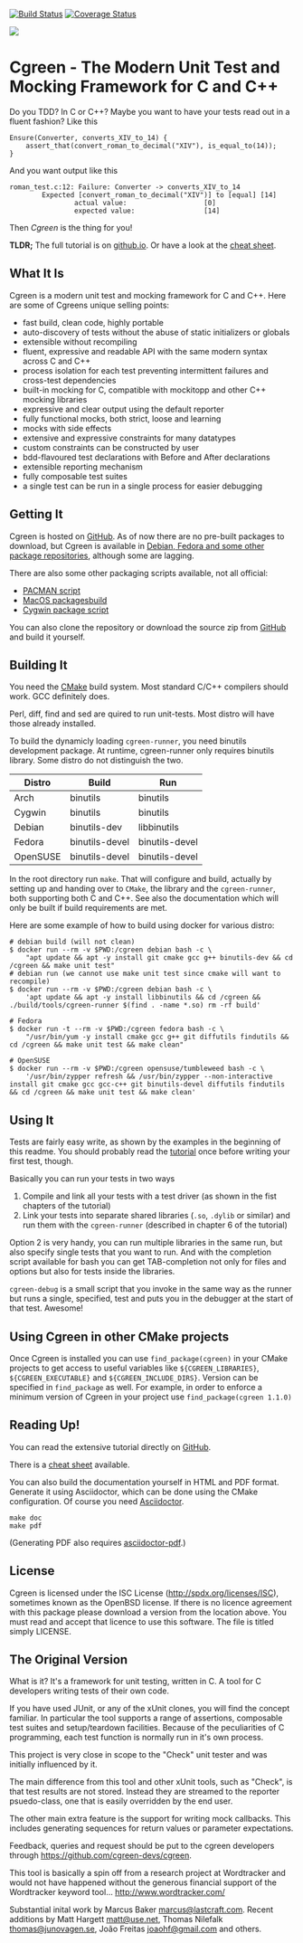 [![Build Status](https://app.travis-ci.com/cgreen-devs/cgreen.svg?branch=master)](https://app.travis-ci.com/github/cgreen-devs/cgreen)
[![Coverage Status](https://coveralls.io/repos/cgreen-devs/cgreen/badge.svg?branch=master&service=github)](https://coveralls.io/github/cgreen-devs/cgreen?branch=master)

![](https://github.com/cgreen-devs/cgreen/blob/master/doc/logo.png?s=300)


Cgreen - The Modern Unit Test and Mocking Framework for C and C++
=================================================================

Do you TDD? In C or C++? Maybe you want to have your tests read out in
a fluent fashion? Like this

    Ensure(Converter, converts_XIV_to_14) {
        assert_that(convert_roman_to_decimal("XIV"), is_equal_to(14));
    }

And you want output like this

    roman_test.c:12: Failure: Converter -> converts_XIV_to_14
            Expected [convert_roman_to_decimal("XIV")] to [equal] [14]
                    actual value:                   [0]
                    expected value:                 [14]

Then *Cgreen* is the thing for you!

**TLDR;** The full tutorial is on
[github.io](https://cgreen-devs.github.io).
Or have a look at the [cheat sheet](doc/cheat-sheet.md).

## What It Is

Cgreen is a modern unit test and mocking framework for C and C++.
Here are some of Cgreens unique selling points:

  - fast build, clean code, highly portable
  - auto-discovery of tests without the abuse of static initializers or globals
  - extensible without recompiling
  - fluent, expressive and readable API with the same modern syntax across C and C++
  - process isolation for each test preventing intermittent failures
    and cross-test dependencies
  - built-in mocking for C, compatible with mockitopp and other C++ mocking libraries
  - expressive and clear output using the default reporter
  - fully functional mocks, both strict, loose and learning
  - mocks with side effects
  - extensive and expressive constraints for many datatypes
  - custom constraints can be constructed by user
  - bdd-flavoured test declarations with Before and After declarations
  - extensible reporting mechanism
  - fully composable test suites
  - a single test can be run in a single process for easier debugging

## Getting It

Cgreen is hosted on [GitHub](https://github.com/cgreen-devs/cgreen).
As of now there are no pre-built packages to download, but Cgreen is available in [Debian, Fedora and some other package repositories](https://repology.org/project/cgreen/versions), although some are lagging.

There are also some other packaging scripts available, not all official:

  - [PACMAN script](https://github.com/voins/cgreen-pkg)
  - [MacOS packagesbuild](https://github.com/cgreen-devs/cgreen-macosx-packaging)
  - [Cygwin package script](https://github.com/cgreen-devs/cgreen-cygport)

You can also clone the repository or download the source zip from [GitHub](http://www.github.com/cgreen-devs/cgreen) and build it yourself.

## Building It

You need the [CMake](http://www.cmake.org) build system.
Most standard C/C++ compilers should work. GCC definitely does.

Perl, diff, find and sed are quired to run unit-tests. Most distro will have
those already installed.

To build the dynamicly loading `cgreen-runner`, you need binutils development package. At runtime,
cgreen-runner only requires binutils library. Some distro do not distinguish the
two.

|Distro | Build | Run |
--- | --- | ---
|Arch|binutils|binutils|
|Cygwin|binutils|binutils|
|Debian|binutils-dev|libbinutils|
|Fedora|binutils-devel|binutils-devel|
|OpenSUSE|binutils-devel|binutils-devel|

In the root directory run ``make``. That will configure and build,
actually by setting up and handing over to `CMake`, the library and
the `cgreen-runner`, both supporting both C and C++. See also the
documentation which will only be built if build requirements are
met.

Here are some example of how to build using docker for various distro:

```
# debian build (will not clean)
$ docker run --rm -v $PWD:/cgreen debian bash -c \
    "apt update && apt -y install git cmake gcc g++ binutils-dev && cd /cgreen && make unit test"
# debian run (we cannot use make unit test since cmake will want to recompile)
$ docker run --rm -v $PWD:/cgreen debian bash -c \
    'apt update && apt -y install libbinutils && cd /cgreen && ./build/tools/cgreen-runner $(find . -name *.so) rm -rf build'

# Fedora
$ docker run -t --rm -v $PWD:/cgreen fedora bash -c \
    "/usr/bin/yum -y install cmake gcc g++ git diffutils findutils && cd /cgreen && make unit test && make clean"

# OpenSUSE
$ docker run --rm -v $PWD:/cgreen opensuse/tumbleweed bash -c \
    '/usr/bin/zypper refresh && /usr/bin/zypper --non-interactive install git cmake gcc gcc-c++ git binutils-devel diffutils findutils  && cd /cgreen && make unit test && make clean'
```

## Using It

Tests are fairly easy write, as shown by the examples in the beginning
of this readme. You should probably read the
[tutorial](https://cgreen-devs.github.io) once before writing your
first test, though.

Basically you can run your tests in two ways

1. Compile and link all your tests with a test driver (as shown in the
   fist chapters of the tutorial)
2. Link your tests into separate shared libraries (`.so`, `.dylib` or
   similar) and run them with the `cgreen-runner` (described in chapter
   6 of the tutorial)

Option 2 is very handy, you can run multiple libraries in the same
run, but also specify single tests that you want to run. And with the
completion script available for bash you can get TAB-completion not
only for files and options but also for tests inside the libraries.

`cgreen-debug` is a small script that you invoke in the same way as
the runner but runs a single, specified, test and puts you in the
debugger at the start of that test. Awesome!

## Using Cgreen in other CMake projects
Once Cgreen is installed you can use ``find_package(cgreen)`` in your CMake
projects to get access to useful variables like ``${CGREEN_LIBRARIES}``,
``${CGREEN_EXECUTABLE}`` and ``${CGREEN_INCLUDE_DIRS}``. Version can be
specified in ``find_package`` as well. For example, in order to enforce a minimum
version of Cgreen in your project use ``find_package(cgreen 1.1.0)``

## Reading Up!

You can read the extensive tutorial directly on
[GitHub](https://cgreen-devs.github.io).

There is a [cheat sheet](https://github.com/cgreen-devs/cgreen/blob/master/doc/cheat-sheet.md)
available.

You can also build the documentation yourself in HTML and PDF format.
Generate it using Asciidoctor, which can be done using the CMake
configuration. Of course you need
[Asciidoctor](http://www.asciidoctor.org).

    make doc
    make pdf

(Generating PDF also requires [asciidoctor-pdf](https://asciidoctor.org/docs/asciidoctor-pdf/).)

## License

Cgreen is licensed under the ISC License
(http://spdx.org/licenses/ISC), sometimes known as the OpenBSD
license. If there is no licence agreement with this package please
download a version from the location above. You must read and accept
that licence to use this software. The file is titled simply LICENSE.

## The Original Version

What is it? It's a framework for unit testing, written in C. A tool
for C developers writing tests of their own code.

If you have used JUnit, or any of the xUnit clones, you will find
the concept familiar. In particular the tool supports a range of
assertions, composable test suites and setup/teardown facilities.
Because of the peculiarities of C programming, each test function
is normally run in it's own process.

This project is very close in scope to the "Check" unit tester and
was initially influenced by it.

The main difference from this tool and other xUnit tools, such as
"Check",  is that test results are not stored. Instead they are
streamed to the reporter psuedo-class, one that is easily
overridden by the end user.

The other main extra feature is the support for writing mock
callbacks. This includes generating sequences for return values
or parameter expectations.

Feedback, queries and request should be put to the cgreen developers
through https://github.com/cgreen-devs/cgreen.

This tool is basically a spin off from a research project at
Wordtracker and would not have happened without the generous
financial support of the Wordtracker keyword tool...
http://www.wordtracker.com/

Substantial inital work by Marcus Baker <marcus@lastcraft.com>. Recent
additions by Matt Hargett <matt@use.net>, Thomas Nilefalk
<thomas@junovagen.se>, João Freitas <joaohf@gmail.com> and others.
